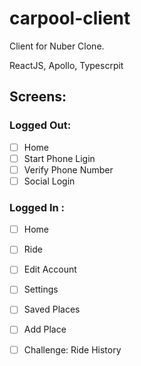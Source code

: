 # carpool-client
Client for Nuber Clone.

ReactJS, Apollo, Typescrpit


## Screens:

### Logged Out:

  - [ ] Home
  - [ ] Start Phone Ligin
  - [ ] Verify Phone Number
  - [ ] Social Login

### Logged In :

  - [ ] Home
  - [ ] Ride
  - [ ] Edit Account
  - [ ] Settings
  - [ ] Saved Places
  - [ ] Add Place
  - [ ] Challenge: Ride History
  